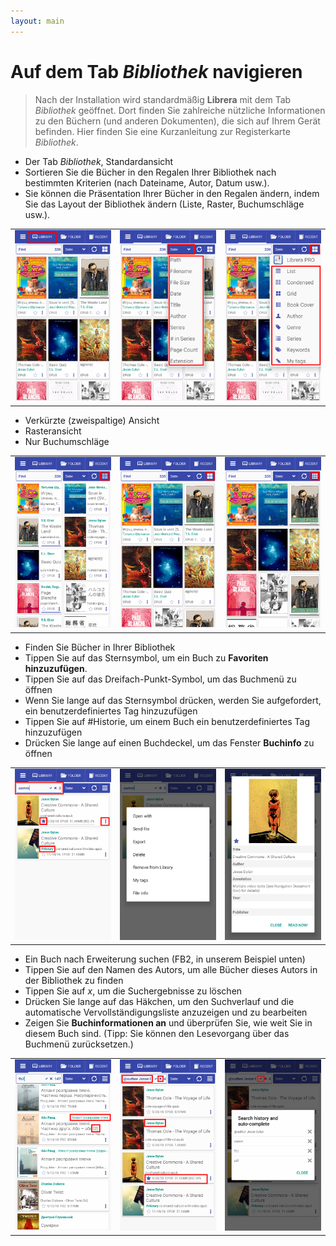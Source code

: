 ```yaml
---
layout: main
---
```


# Auf dem Tab _Bibliothek_ navigieren

> Nach der Installation wird standardmäßig **Librera** mit dem Tab _Bibliothek_ geöffnet. Dort finden Sie zahlreiche nützliche Informationen zu den Büchern (und anderen Dokumenten), die sich auf Ihrem Gerät befinden. Hier finden Sie eine Kurzanleitung zur Registerkarte _Bibliothek_.

* Der Tab _Bibliothek_, Standardansicht
* Sortieren Sie die Bücher in den Regalen Ihrer Bibliothek nach bestimmten Kriterien (nach Dateiname, Autor, Datum usw.).
* Sie können die Präsentation Ihrer Bücher in den Regalen ändern, indem Sie das Layout der Bibliothek ändern (Liste, Raster, Buchumschläge usw.).

||||
|-|-|-|
|![](1.png)|![](2.png)|![](3.png)|

* Verkürzte (zweispaltige) Ansicht
* Rasteransicht
* Nur Buchumschläge

||||
|-|-|-|
|![](4.png)|![](5.png)|![](6.png)|

* Finden Sie Bücher in Ihrer Bibliothek
* Tippen Sie auf das Sternsymbol, um ein Buch zu **Favoriten hinzuzufügen**.
* Tippen Sie auf das Dreifach-Punkt-Symbol, um das Buchmenü zu öffnen
* Wenn Sie lange auf das Sternsymbol drücken, werden Sie aufgefordert, ein benutzerdefiniertes Tag hinzuzufügen
* Tippen Sie auf #Historie, um einem Buch ein benutzerdefiniertes Tag hinzuzufügen
* Drücken Sie lange auf einen Buchdeckel, um das Fenster **Buchinfo** zu öffnen

||||
|-|-|-|
|![](7.png)|![](8.png)|![](9.png)|

* Ein Buch nach Erweiterung suchen (FB2, in unserem Beispiel unten)
* Tippen Sie auf den Namen des Autors, um alle Bücher dieses Autors in der Bibliothek zu finden
* Tippen Sie auf _x_, um die Suchergebnisse zu löschen
* Drücken Sie lange auf das Häkchen, um den Suchverlauf und die automatische Vervollständigungsliste anzuzeigen und zu bearbeiten
* Zeigen Sie **Buchinformationen an** und überprüfen Sie, wie weit Sie in diesem Buch sind. (Tipp: Sie können den Lesevorgang über das Buchmenü zurücksetzen.)

||||
|-|-|-|
|![](10.png)|![](11.png)|![](12.png)|

